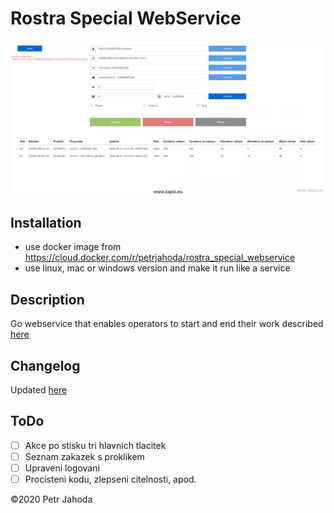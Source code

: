 # Rostra Special WebService

![Figure 1-1](screenshot.png?raw=true)

## Installation
* use docker image from https://cloud.docker.com/r/petrjahoda/rostra_special_webservice
* use linux, mac or windows version and make it run like a service

## Description
Go webservice that enables operators to start and end their work described [here](logika.pdf)

## Changelog
Updated [here](CHANGELOG.md)

## ToDo
- [ ] Akce po stisku tri hlavnich tlacitek
- [ ] Seznam zakazek s proklikem
- [ ] Upraveni logovani
- [ ] Procisteni kodu, zlepseni citelnosti, apod.

©2020 Petr Jahoda
